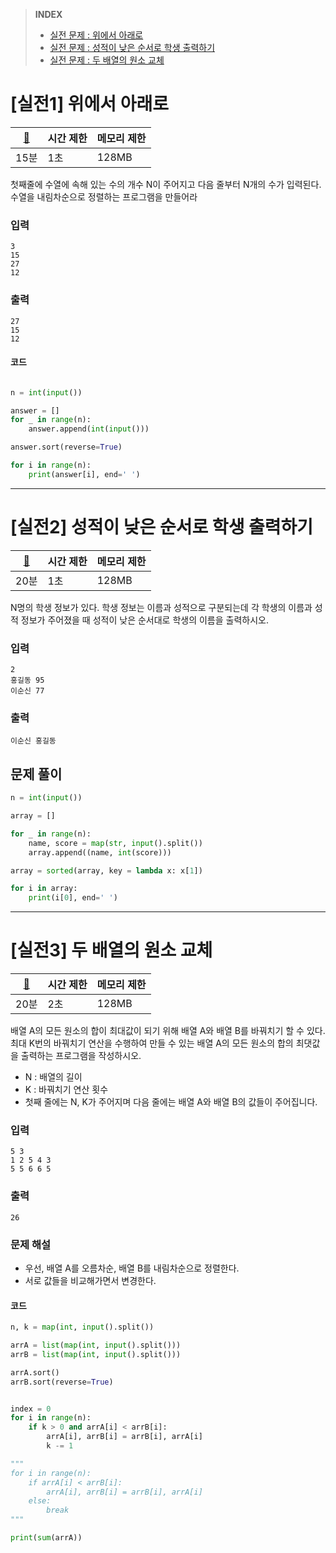 > **INDEX**
> - [실전 문제 : 위에서 아래로](https://github.com/dustin-kang/Programming-Team-Notes/blob/Python/sorting/sorting_pratice.md#실전1-위에서-아래로)
> - [실전 문제 : 성적이 낮은 순서로 학생 출력하기](https://github.com/dustin-kang/Programming-Team-Notes/blob/Python/sorting/sorting_pratice.md#실전2-성적이-낮은-순서로-학생-출력하기)
> - [실전 문제 : 두 배열의 원소 교체](https://github.com/dustin-kang/Programming-Team-Notes/blob/Python/sorting/sorting_pratice.md#실전3-두-배열의-원소-교체)


# [실전1] 위에서 아래로

|[🔗](https://github.com/dustin-kang/Programming-Team-Notes/blob/Python/implementation/implementation.md#메모리-제약-사항)|시간 제한|메모리 제한|
|---|---|---|
|15분|1초|128MB|

첫째줄에 수열에 속해 있는 수의 개수 N이 주어지고 다음 줄부터 N개의 수가 입력된다. 수열을 내림차순으로 정렬하는 프로그램을 만들어라

### 입력
```
3
15
27
12
```
### 출력
```
27
15
12
```


#### 코드

```python

n = int(input())

answer = []
for _ in range(n):
    answer.append(int(input()))

answer.sort(reverse=True)

for i in range(n):
    print(answer[i], end=' ')
```

---

# [실전2] 성적이 낮은 순서로 학생 출력하기

|[🔗](https://github.com/dustin-kang/Programming-Team-Notes/blob/Python/implementation/implementation.md#메모리-제약-사항)|시간 제한|메모리 제한|
|---|---|---|
|20분|1초|128MB|

N명의 학생 정보가 있다. 학생 정보는 이름과 성적으로 구분되는데 각 학생의 이름과 성적 정보가 주어졌을 때 성적이 낮은 순서대로 학생의 이름을 출력하시오.


### 입력
```
2
홍길동 95
이순신 77
```

### 출력
```
이순신 홍길동
```

## 문제 풀이
```python
n = int(input())

array = []

for _ in range(n):
    name, score = map(str, input().split())
    array.append((name, int(score)))

array = sorted(array, key = lambda x: x[1]) 

for i in array:
    print(i[0], end=' ')
```

---

# [실전3] 두 배열의 원소 교체

|[🔗](https://github.com/dustin-kang/Programming-Team-Notes/blob/Python/implementation/implementation.md#메모리-제약-사항)|시간 제한|메모리 제한|
|---|---|---|
|20분|2초|128MB|

배열 A의 모든 원소의 합이 최대값이 되기 위해 배열 A와 배열 B를 바꿔치기 할 수 있다.
최대 K번의 바꿔치기 연산을 수행하여 만들 수 있는 배열 A의 모든 원소의 합의 최댓값을 출력하는 프로그램을 작성하시오.

- N : 배열의 길이
- K : 바꿔치기 연산 횟수
- 첫째 줄에는 N, K가 주어지며 다음 줄에는 배열 A와 배열 B의 값들이 주어집니다.


### 입력
```
5 3
1 2 5 4 3
5 5 6 6 5
```
### 출력
```
26
```

### 문제 해설
- 우선, 배열 A를 오름차순, 배열 B를 내림차순으로 정렬한다.
- 서로 값들을 비교해가면서 변경한다.
#### 코드

```python
n, k = map(int, input().split())

arrA = list(map(int, input().split()))
arrB = list(map(int, input().split()))

arrA.sort()
arrB.sort(reverse=True)


index = 0
for i in range(n):
    if k > 0 and arrA[i] < arrB[i]:
        arrA[i], arrB[i] = arrB[i], arrA[i]
        k -= 1

"""
for i in range(n):
    if arrA[i] < arrB[i]:
        arrA[i], arrB[i] = arrB[i], arrA[i]
    else:
        break
"""

print(sum(arrA))
```